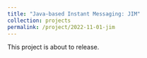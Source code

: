 ```yaml
---
title: "Java-based Instant Messaging: JIM"
collection: projects
permalink: /project/2022-11-01-jim
---
```

This project is about to release.
